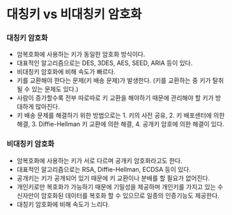# 대칭키 vs 비대칭키 암호화
### 대칭키 암호화
- 암복호화에 사용하는 키가 동일한 암호화 방식이다.
- 대표적인 알고리즘으로는 DES, 3DES, AES, SEED, ARIA 등이 있다.
- 비대칭키 암호화에 비해 속도가 빠르다.
- 키를 교환해야 한다는 문제(키 배송 문제)가 발생한다. (키를 교환하는 중 키가 탈취될 수 있는 문제도 있다.)
- 사람이 증가할수록 전부 따로따로 키 교환을 해야하기 때문에 관리해야 할 키가 방대하게 많아진다.
- 키 배송 문제를 해결하기 위한 방법으로는 1. 키의 사전 공유, 2. 키 배포센터에 의한 해결, 3. Diffie-Hellman 키 교환에 의한 해결, 4. 공개키 암호에 의한 해결이 있다.

### 비대칭키 암호화
- 암복호화에 사용하는 키가 서로 다르며 공개키 암호화라고도 한다.
- 대표적인 알고리즘으로는 RSA, Diffie-Hellman, ECDSA 등이 있다.
- 공개키는 키가 공개되어 있기 때문에 키 교환이나 분배를 할 필요가 없어진다.
- 개인키로만 복호화가 가능하기 때문에 기밀성을 제공하며 개인키를 가지고 있는 수신자만이 암호화된 데이터를 복호화 할 수 있으므로 일종의 인증기능도 제공한다.
- 대칭키 암호화에 비해 속도가 느리다.
